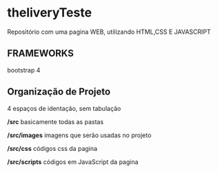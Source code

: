 # theliveryTeste
Repositório com uma pagina WEB, utilizando HTML,CSS E JAVASCRIPT

## FRAMEWORKS
  bootstrap 4

## Organização de Projeto
  4 espaços de identação, sem tabulação

**/src**
  basicamente todas as pastas
 
**/src/images**
  imagens que serão usadas no projeto

**/src/css**
  códigos css da pagina
 
**/src/scripts**
  códigos em JavaScript da pagina
